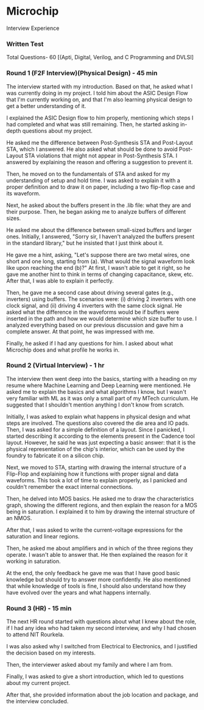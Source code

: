 # Microchip
Interview Experience

### Written Test 

Total Questions- 60 [(Apti, Digital, Verilog, and C Programming and DVLSI]

### Round 1 (F2F Interview)(Physical Design) - 45 min

The interview started with my introduction. Based on that, he asked what I was currently doing in my project. I told him about the ASIC Design Flow that I'm currently working on, and that I'm also learning physical design to get a better understanding of it.

I explained the ASIC Design flow to him properly, mentioning which steps I had completed and what was still remaining. Then, he started asking in-depth questions about my project.

He asked me the difference between Post-Synthesis STA and Post-Layout STA, which I answered. He also asked what should be done to avoid Post-Layout STA violations that might not appear in Post-Synthesis STA. I answered by explaining the reason and offering a suggestion to prevent it.

Then, he moved on to the fundamentals of STA and asked for my understanding of setup and hold time. I was asked to explain it with a proper definition and to draw it on paper, including a two flip-flop case and its waveform.

Next, he asked about the buffers present in the .lib file: what they are and their purpose. Then, he began asking me to analyze buffers of different sizes.

He asked me about the difference between small-sized buffers and larger ones. Initially, I answered, "Sorry sir, I haven't analyzed the buffers present in the standard library," but he insisted that I just think about it.

He gave me a hint, asking, "Let's suppose there are two metal wires, one short and one long, starting from (a). What would the signal waveform look like upon reaching the end (b)?" At first, I wasn't able to get it right, so he gave me another hint to think in terms of changing capacitance, skew, etc. After that, I was able to explain it perfectly.

Then, he gave me a second case about driving several gates (e.g., inverters) using buffers. The scenarios were: (i) driving 2 inverters with one clock signal, and (ii) driving 4 inverters with the same clock signal. He asked what the difference in the waveforms would be if buffers were inserted in the path and how we would determine which size buffer to use. I analyzed everything based on our previous discussion and gave him a complete answer. At that point, he was impressed with me.

Finally, he asked if I had any questions for him. I asked about what Microchip does and what profile he works in.


### Round 2 (Virtual Interview) - 1 hr

The interview then went deep into the basics, starting with a heading on my resume where Machine Learning and Deep Learning were mentioned. He asked me to explain the basics and what algorithms I know, but I wasn't very familiar with ML as it was only a small part of my MTech curriculum. He suggested that I shouldn't mention anything I don't know from scratch.

Initially, I was asked to explain what happens in physical design and what steps are involved. The questions also covered the die area and IO pads. Then, I was asked for a simple definition of a layout. Since I panicked, I started describing it according to the elements present in the Cadence tool layout. However, he said he was just expecting a basic answer: that it is the physical representation of the chip's interior, which can be used by the foundry to fabricate it on a silicon chip.

Next, we moved to STA, starting with drawing the internal structure of a Flip-Flop and explaining how it functions with proper signal and data waveforms. This took a lot of time to explain properly, as I panicked and couldn't remember the exact internal connections.

Then, he delved into MOS basics. He asked me to draw the characteristics graph, showing the different regions, and then explain the reason for a MOS being in saturation. I explained it to him by drawing the internal structure of an NMOS.

After that, I was asked to write the current-voltage expressions for the saturation and linear regions.

Then, he asked me about amplifiers and in which of the three regions they operate. I wasn't able to answer that. He then explained the reason for it working in saturation.

At the end, the only feedback he gave me was that I have good basic knowledge but should try to answer more confidently. He also mentioned that while knowledge of tools is fine, I should also understand how they have evolved over the years and what happens internally.

### Round 3 (HR) - 15 min

The next HR round started with questions about what I knew about the role, if I had any idea who had taken my second interview, and why I had chosen to attend NIT Rourkela. 

I was also asked why I switched from Electrical to Electronics, and I justified the decision based on my interests. 

Then, the interviewer asked about my family and where I am from. 

Finally, I was asked to give a short introduction, which led to questions about my current project. 

After that, she provided information about the job location and package, and the interview concluded.
